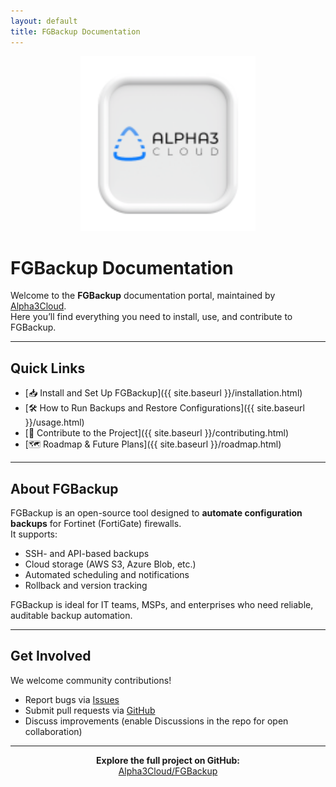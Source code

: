 ```yaml
---
layout: default
title: FGBackup Documentation
---
```


<p align="center">
  <img src="https://raw.githubusercontent.com/Alpha3Cloud/FGBackup/refs/heads/main/docs/images/A3C_Framed.png" alt="Alpha3Cloud Logo" width="280"/>
</p>

# FGBackup Documentation

Welcome to the **FGBackup** documentation portal, maintained by [Alpha3Cloud](https://alpha3cloud.com).  
Here you’ll find everything you need to install, use, and contribute to FGBackup.

---

## Quick Links
- [📥 Install and Set Up FGBackup]({{ site.baseurl }}/installation.html)
- [🛠 How to Run Backups and Restore Configurations]({{ site.baseurl }}/usage.html)
- [🤝 Contribute to the Project]({{ site.baseurl }}/contributing.html)
- [🗺 Roadmap & Future Plans]({{ site.baseurl }}/roadmap.html)

---

## About FGBackup
FGBackup is an open-source tool designed to **automate configuration backups** for Fortinet (FortiGate) firewalls.  
It supports:
- SSH- and API-based backups
- Cloud storage (AWS S3, Azure Blob, etc.)
- Automated scheduling and notifications
- Rollback and version tracking

FGBackup is ideal for IT teams, MSPs, and enterprises who need reliable, auditable backup automation.

---

## Get Involved
We welcome community contributions!  
- Report bugs via [Issues](https://github.com/Alpha3Cloud/FGBackup/issues)  
- Submit pull requests via [GitHub](https://github.com/Alpha3Cloud/FGBackup/pulls)  
- Discuss improvements (enable Discussions in the repo for open collaboration)

---

<p align="center">
  <b>Explore the full project on GitHub:</b><br>
  <a href="https://github.com/Alpha3Cloud/FGBackup">Alpha3Cloud/FGBackup</a>
</p>
